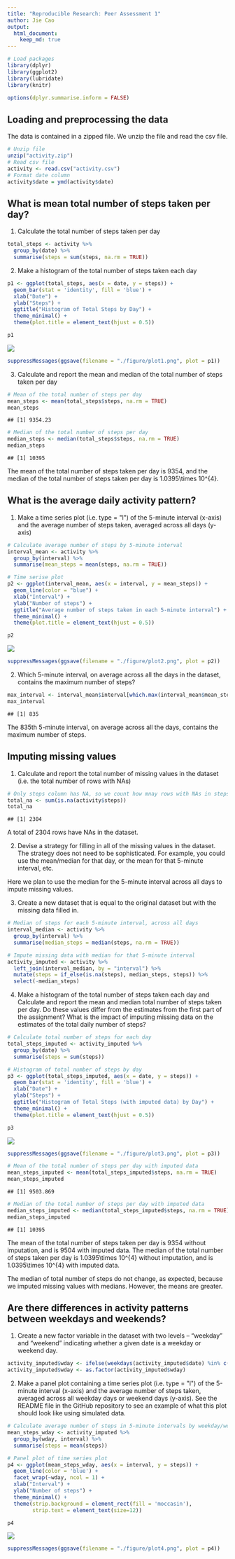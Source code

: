 ```yaml
---
title: "Reproducible Research: Peer Assessment 1"
author: Jie Cao
output: 
  html_document:
    keep_md: true
---
```



```r
# Load packages
library(dplyr)
library(ggplot2)
library(lubridate)
library(knitr)

options(dplyr.summarise.inform = FALSE)
```

## Loading and preprocessing the data

The data is contained in a zipped file. We unzip the file and read the csv file.


```r
# Unzip file
unzip("activity.zip")
# Read csv file
activity <- read.csv("activity.csv")
# Format date column
activity$date = ymd(activity$date)
```


## What is mean total number of steps taken per day?

1. Calculate the total number of steps taken per day


```r
total_steps <- activity %>% 
  group_by(date) %>% 
  summarise(steps = sum(steps, na.rm = TRUE))
```

2. Make a histogram of the total number of steps taken each day


```r
p1 <- ggplot(total_steps, aes(x = date, y = steps)) + 
  geom_bar(stat = 'identity', fill = 'blue') + 
  xlab("Date") + 
  ylab("Steps") + 
  ggtitle("Histogram of Total Steps by Day") + 
  theme_minimal() + 
  theme(plot.title = element_text(hjust = 0.5))

p1
```

![](PA1_template_files/figure-html/plot1-1.png)<!-- -->

```r
suppressMessages(ggsave(filename = "./figure/plot1.png", plot = p1))
```

3. Calculate and report the mean and median of the total number of steps taken per day


```r
# Mean of the total number of steps per day
mean_steps <- mean(total_steps$steps, na.rm = TRUE)
mean_steps
```

```
## [1] 9354.23
```

```r
# Median of the total number of steps per day
median_steps <- median(total_steps$steps, na.rm = TRUE)
median_steps
```

```
## [1] 10395
```

The mean of the total number of steps taken per day is 9354, and the median of the total number of steps taken per day is 1.0395\times 10^{4}. 

## What is the average daily activity pattern?

1. Make a time series plot (i.e. type = "l") of the 5-minute interval (x-axis) and the average number of steps taken, averaged across all days (y-axis)


```r
# Calculate average number of steps by 5-minute interval
interval_mean <- activity %>% 
  group_by(interval) %>% 
  summarise(mean_steps = mean(steps, na.rm = TRUE))

# Time serise plot
p2 <- ggplot(interval_mean, aes(x = interval, y = mean_steps)) + 
  geom_line(color = "blue") + 
  xlab("Interval") + 
  ylab("Number of steps") + 
  ggtitle("Average number of steps taken in each 5-minute interval") + 
  theme_minimal() + 
  theme(plot.title = element_text(hjust = 0.5))

p2
```

![](PA1_template_files/figure-html/plot2-1.png)<!-- -->

```r
suppressMessages(ggsave(filename = "./figure/plot2.png", plot = p2))
```


2. Which 5-minute interval, on average across all the days in the dataset, contains the maximum number of steps?


```r
max_interval <- interval_mean$interval[which.max(interval_mean$mean_steps)]
max_interval
```

```
## [1] 835
```

The 835th 5-minute interval, on average across all the days, contains the maximum number of steps.

## Imputing missing values

1. Calculate and report the total number of missing values in the dataset (i.e. the total number of rows with NAs)


```r
# Only steps column has NA, so we count how mnay rows with NAs in steps
total_na <- sum(is.na(activity$steps))
total_na
```

```
## [1] 2304
```

A total of 2304 rows have NAs in the dataset.

2. Devise a strategy for filling in all of the missing values in the dataset. The strategy does not need to be sophisticated. For example, you could use the mean/median for that day, or the mean for that 5-minute interval, etc.

Here we plan to use the median for the 5-minute interval across all days to impute missing values.

3. Create a new dataset that is equal to the original dataset but with the missing data filled in.


```r
# Median of steps for each 5-minute interval, across all days
interval_median <- activity %>% 
  group_by(interval) %>% 
  summarise(median_steps = median(steps, na.rm = TRUE))

# Impute missing data with median for that 5-minute interval
activity_imputed <- activity %>% 
  left_join(interval_median, by = "interval") %>% 
  mutate(steps = if_else(is.na(steps), median_steps, steps)) %>% 
  select(-median_steps)
```

4. Make a histogram of the total number of steps taken each day and Calculate and report the mean and median total number of steps taken per day. Do these values differ from the estimates from the first part of the assignment? What is the impact of imputing missing data on the estimates of the total daily number of steps?


```r
# Calculate total number of steps for each day
total_steps_imputed <- activity_imputed %>% 
  group_by(date) %>% 
  summarise(steps = sum(steps))

# Histogram of total number of steps by day
p3 <- ggplot(total_steps_imputed, aes(x = date, y = steps)) + 
  geom_bar(stat = 'identity', fill = 'blue') + 
  xlab("Date") + 
  ylab("Steps") + 
  ggtitle("Histogram of Total Steps (with imputed data) by Day") + 
  theme_minimal() + 
  theme(plot.title = element_text(hjust = 0.5))

p3
```

![](PA1_template_files/figure-html/plot3-1.png)<!-- -->

```r
suppressMessages(ggsave(filename = "./figure/plot3.png", plot = p3))
```


```r
# Mean of the total number of steps per day with imputed data
mean_steps_imputed <- mean(total_steps_imputed$steps, na.rm = TRUE)
mean_steps_imputed
```

```
## [1] 9503.869
```

```r
# Median of the total number of steps per day with imputed data
median_steps_imputed <- median(total_steps_imputed$steps, na.rm = TRUE)
median_steps_imputed
```

```
## [1] 10395
```

The mean of the total number of steps taken per day is 9354 without imputation, and is 9504 with imputed data. The median of the total number of steps taken per day is 1.0395\times 10^{4} without imputation, and is 1.0395\times 10^{4} with imputed data.

The median of total number of steps do not change, as expected, because we imputed missing values with medians. However, the means are greater. 

## Are there differences in activity patterns between weekdays and weekends?

1. Create a new factor variable in the dataset with two levels – “weekday” and “weekend” indicating whether a given date is a weekday or weekend day.


```r
activity_imputed$wday <- ifelse(weekdays(activity_imputed$date) %in% c("Saturday", "Sunday"), "weekend", "weekday")
activity_imputed$wday <- as.factor(activity_imputed$wday)
```


2. Make a panel plot containing a time series plot (i.e. type = "l") of the 5-minute interval (x-axis) and the average number of steps taken, averaged across all weekday days or weekend days (y-axis). See the README file in the GitHub repository to see an example of what this plot should look like using simulated data.


```r
# Calculate average number of steps in 5-minute intervals by weekday/weekend days
mean_steps_wday <- activity_imputed %>% 
  group_by(wday, interval) %>% 
  summarise(steps = mean(steps))

# Panel plot of time series plot
p4 <- ggplot(mean_steps_wday, aes(x = interval, y = steps)) + 
  geom_line(color = 'blue') + 
  facet_wrap(~wday, ncol = 1) + 
  xlab("Interval") + 
  ylab("Number of steps") + 
  theme_minimal() + 
  theme(strip.background = element_rect(fill = 'moccasin'), 
        strip.text = element_text(size=12))

p4
```

![](PA1_template_files/figure-html/plot4-1.png)<!-- -->

```r
suppressMessages(ggsave(filename = "./figure/plot4.png", plot = p4))
```



